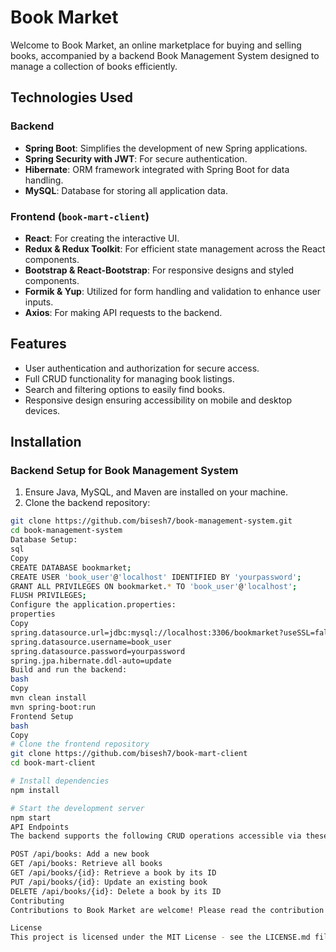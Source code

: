 # Book Market

Welcome to Book Market, an online marketplace for buying and selling books, accompanied by a backend Book Management System designed to manage a collection of books efficiently.

## Technologies Used

### Backend
- **Spring Boot**: Simplifies the development of new Spring applications.
- **Spring Security with JWT**: For secure authentication.
- **Hibernate**: ORM framework integrated with Spring Boot for data handling.
- **MySQL**: Database for storing all application data.

### Frontend (`book-mart-client`)
- **React**: For creating the interactive UI.
- **Redux & Redux Toolkit**: For efficient state management across the React components.
- **Bootstrap & React-Bootstrap**: For responsive designs and styled components.
- **Formik & Yup**: Utilized for form handling and validation to enhance user inputs.
- **Axios**: For making API requests to the backend.

## Features

- User authentication and authorization for secure access.
- Full CRUD functionality for managing book listings.
- Search and filtering options to easily find books.
- Responsive design ensuring accessibility on mobile and desktop devices.

## Installation

### Backend Setup for Book Management System

1. Ensure Java, MySQL, and Maven are installed on your machine.
2. Clone the backend repository:

```bash
git clone https://github.com/bisesh7/book-management-system.git
cd book-management-system
Database Setup:
sql
Copy
CREATE DATABASE bookmarket;
CREATE USER 'book_user'@'localhost' IDENTIFIED BY 'yourpassword';
GRANT ALL PRIVILEGES ON bookmarket.* TO 'book_user'@'localhost';
FLUSH PRIVILEGES;
Configure the application.properties:
properties
Copy
spring.datasource.url=jdbc:mysql://localhost:3306/bookmarket?useSSL=false&serverTimezone=UTC
spring.datasource.username=book_user
spring.datasource.password=yourpassword
spring.jpa.hibernate.ddl-auto=update
Build and run the backend:
bash
Copy
mvn clean install
mvn spring-boot:run
Frontend Setup
bash
Copy
# Clone the frontend repository
git clone https://github.com/bisesh7/book-mart-client
cd book-mart-client

# Install dependencies
npm install

# Start the development server
npm start
API Endpoints
The backend supports the following CRUD operations accessible via these endpoints:

POST /api/books: Add a new book
GET /api/books: Retrieve all books
GET /api/books/{id}: Retrieve a book by its ID
PUT /api/books/{id}: Update an existing book
DELETE /api/books/{id}: Delete a book by its ID
Contributing
Contributions to Book Market are welcome! Please read the contribution guidelines first before making a pull request.

License
This project is licensed under the MIT License - see the LICENSE.md file for details.